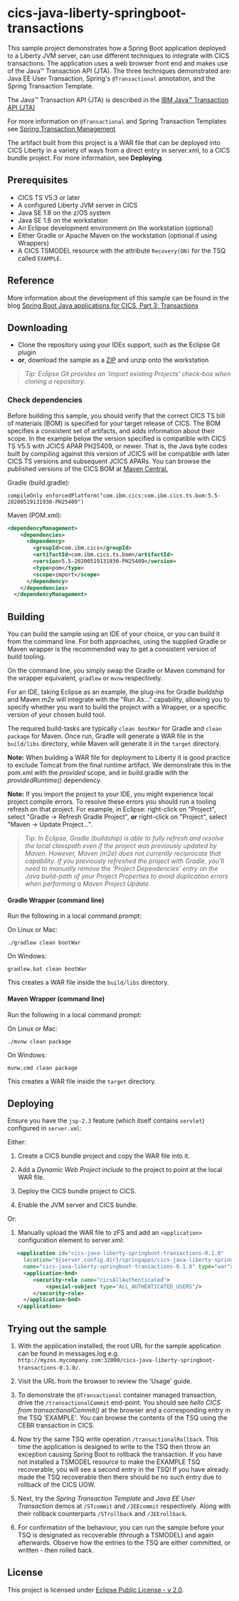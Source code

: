 # cics-java-liberty-springboot-transactions

This sample project demonstrates how a Spring Boot application deployed to a Liberty JVM server, can use different techniques to integrate with CICS transactions. The application uses a web browser front end and makes use of the Java™ Transaction API (JTA). The three techniques demonstrated are: Java EE User Transaction, Spring's `@Transactional` annotation, and the Spring Transaction Template. 

The Java™ Transaction API (JTA) is described in the [IBM Java™ Transaction API (JTA)](https://www.ibm.com/support/knowledgecenter/en/SSGMCP_5.4.0/applications/developing/java/dfhpj2_jta.html)

For more information on `@Transactional` and Spring Transaction Templates see [Spring Transaction Management](https://docs.spring.io/spring/docs/4.2.x/spring-framework-reference/html/transaction.html)

The artifact built from this project is a WAR file that can be deployed into CICS Liberty in a variety of ways from a direct <application> entry in server.xml, to a CICS bundle project. For more information, see **Deploying**.

## Prerequisites

- CICS TS V5.3 or later
- A configured Liberty JVM server in CICS
- Java SE 1.8 on the z/OS system
- Java SE 1.8 on the workstation
- An Eclipse development environment on the workstation (optional)
- Either Gradle or Apache Maven on the workstation (optional if using Wrappers)
- A CICS TSMODEL resource with the attribute `Recovery(ON)` for the TSQ called `EXAMPLE`.

## Reference

More information about the development of this sample can be found in the blog [Spring Boot Java applications for CICS, Part 3: Transactions](https://developer.ibm.com/tutorials/spring-boot-java-applications-for-cics-part-3-transactions/)

## Downloading

- Clone the repository using your IDEs support, such as the Eclipse Git plugin
- **or**, download the sample as a [ZIP](https://github.com/cicsdev/cics-java-liberty-springboot-transactions/archive/master.zip) and unzip onto the workstation

>*Tip: Eclipse Git provides an 'Import existing Projects' check-box when cloning a repository.*

### Check dependencies
 
Before building this sample, you should verify that the correct CICS TS bill of materials (BOM) is specified for your target release of CICS. The BOM specifies a consistent set of artifacts, and adds information about their scope. In the example below the version specified is compatible with CICS TS V5.5 with JCICS APAR PH25409, or newer. That is, the Java byte codes built by compiling against this version of JCICS will be compatible with later CICS TS versions and subsequent JCICS APARs. 
You can browse the published versions of the CICS BOM at [Maven Central.](https://mvnrepository.com/artifact/com.ibm.cics/com.ibm.cics.ts.bom)
 
Gradle (build.gradle): 

`compileOnly enforcedPlatform("com.ibm.cics:com.ibm.cics.ts.bom:5.5-20200519131930-PH25409")`

Maven (POM.xml):

```xml	
<dependencyManagement>
    <dependencies>
      <dependency>
        <groupId>com.ibm.cics</groupId>
        <artifactId>com.ibm.cics.ts.bom</artifactId>
        <version>5.5-20200519131930-PH25409</version>
        <type>pom</type>
        <scope>import</scope>
      </dependency>
    </dependencies>
  </dependencyManagement>
  ```

  
## Building 

You can build the sample using an IDE of your choice, or you can build it from the command line. For both approaches, using the supplied Gradle or Maven wrapper is the recommended way to get a consistent version of build tooling. 

On the command line, you simply swap the Gradle or Maven command for the wrapper equivalent, `gradlew` or `mvnw` respectively.
  
For an IDE, taking Eclipse as an example, the plug-ins for Gradle *buildship* and Maven *m2e* will integrate with the "Run As..." capability, allowing you to specify whether you want to build the project with a Wrapper, or a specific version of your chosen build tool.

The required build-tasks are typically `clean bootWar` for Gradle and `clean package` for Maven. Once run, Gradle will generate a WAR file in the `build/libs` directory, while Maven will generate it in the `target` directory.

**Note:** When building a WAR file for deployment to Liberty it is good practice to exclude Tomcat from the final runtime artifact. We demonstrate this in the pom.xml with the *provided* scope, and in build.gradle with the *providedRuntime()* dependency.

**Note:** If you import the project to your IDE, you might experience local project compile errors. To resolve these errors you should run a tooling refresh on that project. For example, in Eclipse: right-click on "Project", select "Gradle -> Refresh Gradle Project", **or** right-click on "Project", select "Maven -> Update Project...".

>Tip: *In Eclipse, Gradle (buildship) is able to fully refresh and resolve the local classpath even if the project was previously updated by Maven. However, Maven (m2e) does not currently reciprocate that capability. If you previously refreshed the project with Gradle, you'll need to manually remove the 'Project Dependencies' entry on the Java build-path of your Project Properties to avoid duplication errors when performing a Maven Project Update.*  

#### Gradle Wrapper (command line)

Run the following in a local command prompt:

On Linux or Mac:

```shell
./gradlew clean bootWar
```
On Windows:

```shell
gradlew.bat clean bootWar
```

This creates a WAR file inside the `build/libs` directory.

#### Maven Wrapper (command line)


Run the following in a local command prompt:

On Linux or Mac:

```shell
./mvnw clean package
```

On Windows:

```shell
mvnw.cmd clean package
```

This creates a WAR file inside the `target` directory.

## Deploying

Ensure you have the `jsp-2.3` feature (which itself contains `servlet`) configured in `server.xml`:

Either:    
1. Create a CICS bundle project and copy the WAR file into it.

2. Add a *Dynamic Web Project include* to the project to point at the local WAR file.

3. Deploy the CICS bundle project to CICS.

4. Enable the JVM server and CICS bundle.

Or:
1. Manually upload the WAR file to zFS and add an `<application>` configuration element to server.xml:

```xml
   <application id="cics-java-liberty-springboot-transactions-0.1.0"  
     location="${server.config.dir}/springapps/cics-java-liberty-springboot-transactions-0.1.0.war"  
     name="cics-java-liberty-springboot-transactions-0.1.0" type="war">
     <application-bnd>
        <security-role name="cicsAllAuthenticated">
            <special-subject type="ALL_AUTHENTICATED_USERS"/>
        </security-role>
     </application-bnd>  
   </application>
```

    
## Trying out the sample

1. With the application installed, the root URL for the sample application can be found in messages.log e.g. `http://myzos.mycompany.com:32000/cics-java-liberty-springboot-transactions-0.1.0/`.

2. Visit the URL from the browser to review the 'Usage' guide.

3. To demonstrate the `@Transactional` container managed transaction, drive the `/transactionalCommit` end-point. You should see *hello CICS from transactionalCommit()* at the browser and a corresponding entry in the TSQ 'EXAMPLE'. You can browse the contents of the TSQ using the CEBR transaction in CICS.

4. Now try the same TSQ write operation `/transactionalRollback`. This time the application is designed to write to the TSQ then throw an exception causing Spring Boot to rollback the transaction. If you have not installed a TSMODEL resource to make the EXAMPLE TSQ recoverable, you will see a second entry in the TSQ! If you have already made the TSQ recoverable then there should be no such entry due to rollback of the CICS UOW.

5. Next, try the *Spring Transaction Template* and *Java EE User Transaction* demos at `/STcommit` and `/JEEcommit` respectively. Along with their rollback counterparts `/STrollback` and `/JEErollback`. 

6. For confirmation of the behaviour, you can run the sample before your TSQ is designated as recoverable (through a TSMODEL) and again afterwards. Observe how the entries to the TSQ are either committed, or written - then rolled back.



## License
This project is licensed under [Eclipse Public License - v 2.0](LICENSE). 


